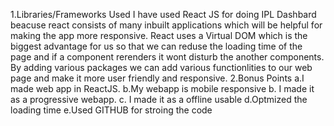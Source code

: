 1.Libraries/Frameworks Used I have used React JS for doing IPL Dashbard beacuse react consists of many inbuilt applications which will be helpful for making the app more responsive. React uses a Virtual DOM which is the biggest advantage for us so that we can reduse the loading time of the page and if a component rerenders it wont disturb the another components. By adding various packages we can add various functionlities to our web page and make it more user friendly and responsive. 2.Bonus Points a.I made web app in ReactJS. b.My webapp is mobile responsive b. I made it as a progressive webapp. c. I made it as a offline usable d.Optmized the loading time e.Used GITHUB for stroing the code
